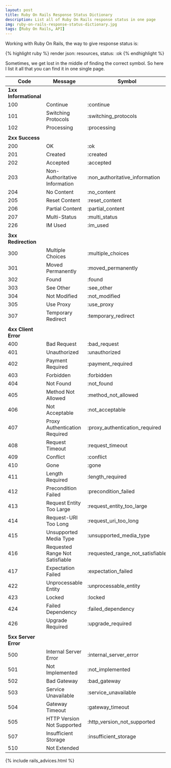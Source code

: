 ```yaml
---
layout: post
title: Ruby On Rails Response Status Dictionary
description: List all of Ruby On Rails response status in one page
img: ruby-on-rails-response-status-dictionary.jpg
tags: [Ruby On Rails, API]
---
```


Working with Ruby On Rails, the way to give response status is:

{% highlight ruby %}
render json: resources, status: :ok
{% endhighlight %}

Sometimes, we get lost in the middle of finding the correct symbol. So here I list it all that you can find it in one single page.


| Code | Message | Symbol |
| --- | --- | --- |
|  **1xx Informational** |  |  |
|  100 | Continue | :continue |
|  101 | Switching Protocols | :switching_protocols |
|  102 | Processing | :processing |
|   |  |  |
|  **2xx Success** |  |  |
|  200 | OK | :ok |
|  201 | Created | :created |
|  202 | Accepted | :accepted |
|  203 | Non-Authoritative Information | :non_authoritative_information |
|  204 | No Content | :no_content |
|  205 | Reset Content | :reset_content |
|  206 | Partial Content | :partial_content |
|  207 | Multi-Status | :multi_status |
|  226 | IM Used | :im_used |
|   |  |  |
|  **3xx Redirection** |  |  |
|  300 | Multiple Choices | :multiple_choices |
|  301 | Moved Permanently | :moved_permanently |
|  302 | Found | :found |
|  303 | See Other | :see_other |
|  304 | Not Modified | :not_modified |
|  305 | Use Proxy | :use_proxy |
|  307 | Temporary Redirect | :temporary_redirect |
|   |  |  |
|  **4xx Client Error** |  |  |
|  400 | Bad Request | :bad_request |
|  401 | Unauthorized | :unauthorized |
|  402 | Payment Required | :payment_required |
|  403 | Forbidden | :forbidden |
|  404 | Not Found | :not_found |
|  405 | Method Not Allowed | :method_not_allowed |
|  406 | Not Acceptable | :not_acceptable |
|  407 | Proxy Authentication Required | :proxy_authentication_required |
|  408 | Request Timeout | :request_timeout |
|  409 | Conflict | :conflict |
|  410 | Gone | :gone |
|  411 | Length Required | :length_required |
|  412 | Precondition Failed | :precondition_failed |
|  413 | Request Entity Too Large | :request_entity_too_large |
|  414 | Request-URI Too Long | :request_uri_too_long |
|  415 | Unsupported Media Type | :unsupported_media_type |
|  416 | Requested Range Not Satisfiable | :requested_range_not_satisfiable |
|  417 | Expectation Failed | :expectation_failed |
|  422 | Unprocessable Entity | :unprocessable_entity |
|  423 | Locked | :locked |
|  424 | Failed Dependency | :failed_dependency |
|  426 | Upgrade Required | :upgrade_required |
|   |  |  |
|  **5xx Server Error** |  |  |
|  500 | Internal Server Error | :internal_server_error |
|  501 | Not Implemented | :not_implemented |
|  502 | Bad Gateway | :bad_gateway |
|  503 | Service Unavailable | :service_unavailable |
|  504 | Gateway Timeout | :gateway_timeout |
|  505 | HTTP Version Not Supported | :http_version_not_supported |
|  507 | Insufficient Storage | :insufficient_storage |
|  510 | Not Extended |  |

{% include rails_advices.html %}
